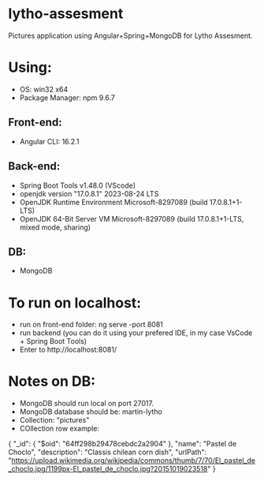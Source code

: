 # lytho-assesment
Pictures application using Angular+Spring+MongoDB for Lytho Assesment.

# Using:
  - OS: win32 x64
  - Package Manager: npm 9.6.7

## Front-end:
  - Angular CLI: 16.2.1

## Back-end:
  - Spring Boot Tools v1.48.0 (VScode)
  - openjdk version "17.0.8.1" 2023-08-24 LTS
  - OpenJDK Runtime Environment Microsoft-8297089 (build 17.0.8.1+1-LTS)
  - OpenJDK 64-Bit Server VM Microsoft-8297089 (build 17.0.8.1+1-LTS, mixed mode, sharing)

## DB:
  - MongoDB

# To run on localhost:
- run on front-end folder: ng serve -port 8081
- run backend (you can do it using your prefered IDE, in my case VsCode + Spring Boot Tools)
- Enter to http://localhost:8081/

# Notes on DB:
- MongoDB should run local on port 27017.
- MongoDB database should be: martin-lytho
- Collection: "pictures"
- COllection row example: 

{
  "_id": {
    "$oid": "64ff298b29478cebdc2a2904"
  },
  "name": "Pastel de Choclo",
  "description": "Classis chilean corn dish",
  "urlPath": "https://upload.wikimedia.org/wikipedia/commons/thumb/7/70/El_pastel_de_choclo.jpg/1199px-El_pastel_de_choclo.jpg?20151019023518"
}





